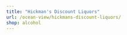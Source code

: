 ```yaml
---
title: "Hickman's Discount Liquors"
url: /ocean-view/hickmans-discount-liquors/
shop: alcohol
---
```

